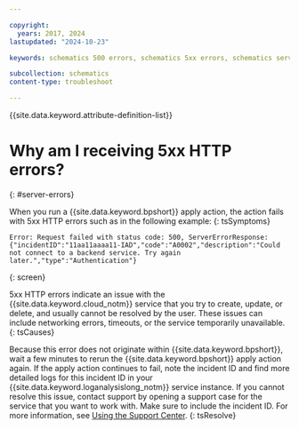 ```yaml
---

copyright:
  years: 2017, 2024
lastupdated: "2024-10-23"

keywords: schematics 500 errors, schematics 5xx errors, schematics server error

subcollection: schematics
content-type: troubleshoot

---
```


{{site.data.keyword.attribute-definition-list}}

# Why am I receiving 5xx HTTP errors?
{: #server-errors}

When you run a {{site.data.keyword.bpshort}} apply action, the action fails with 5xx HTTP errors such as in the following example: 
{: tsSymptoms}

```text
Error: Request failed with status code: 500, ServerErrorResponse: {"incidentID":"11aa11aaaa11-IAD","code":"A0002","description":"Could not connect to a backend service. Try again later.","type":"Authentication"}
```
{: screen}

5xx HTTP errors indicate an issue with the {{site.data.keyword.cloud_notm}} service that you try to create, update, or delete, and usually cannot be resolved by the user. These issues can include networking errors, timeouts, or the service temporarily unavailable.
{: tsCauses}

Because this error does not originate within {{site.data.keyword.bpshort}}, wait a few minutes to rerun the {{site.data.keyword.bpshort}} apply action again. If the apply action continues to fail, note the incident ID and find more detailed logs for this incident ID in your {{site.data.keyword.loganalysislong_notm}} service instance. If you cannot resolve this issue, contact support by opening a support case for the service that you want to work with. Make sure to include the incident ID. For more information, see [Using the Support Center](/docs/get-support?topic=get-support-using-avatar).
{: tsResolve}
